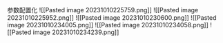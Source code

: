 参数配置化
![[Pasted image 20231010225759.png]]
![[Pasted image 20231010225952.png]]
![[Pasted image 20231010230600.png]]
![[Pasted image 20231010234005.png]]
![[Pasted image 20231010234058.png]]
![[Pasted image 20231010234239.png]]
